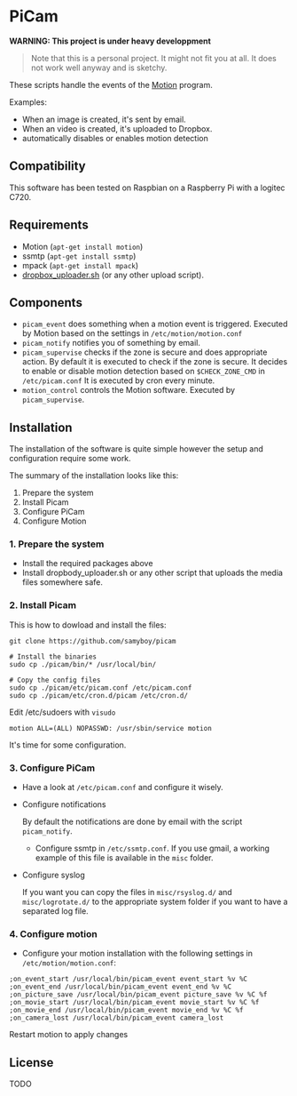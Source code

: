 # PiCam

**WARNING: This project is under heavy developpment**

> Note that this is a personal project.
> It might not fit you at all.
> It does not work well anyway and is sketchy.

These scripts handle the events of the [Motion](http://www.lavrsen.dk/foswiki/bin/view/Motion/WebHome) program.

Examples:

* When an image is created, it's sent by email.
* When an video is created, it's uploaded to Dropbox.
* automatically disables or enables motion detection

## Compatibility

This software has been tested on Raspbian on a Raspberry Pi with a logitec C720.

## Requirements

* Motion (`apt-get install motion`)
* ssmtp (`apt-get install ssmtp`)
* mpack (`apt-get install mpack`)
* [dropbox_uploader.sh](https://github.com/andreafabrizi/Dropbox-Uploader)
  (or any other upload script).

## Components

* `picam_event` does something when a motion event is triggered.
Executed by Motion based on the settings in `/etc/motion/motion.conf`
* `picam_notify` notifies you of something by email.
* `picam_supervise` checks if the zone is secure and does appropriate action.
By default it is executed to check if the zone is secure.
It decides to enable or disable motion detection based on `$CHECK_ZONE_CMD` in `/etc/picam.conf`
It is executed by cron every minute.
* `motion_control` controls the Motion software. Executed by `picam_supervise`.

## Installation

The installation of the software is quite simple however the setup and configuration
require some work.

The summary of the installation looks like this:

1. Prepare the system
2. Install Picam
3. Configure PiCam
4. Configure Motion

### 1. Prepare the system

* Install the required packages above
* Install dropbody_uploader.sh or any other script that uploads the media files somewhere safe.

### 2. Install Picam

This is how to dowload and install the files:

```
git clone https://github.com/samyboy/picam

# Install the binaries
sudo cp ./picam/bin/* /usr/local/bin/

# Copy the config files
sudo cp ./picam/etc/picam.conf /etc/picam.conf
sudo cp ./picam/etc/cron.d/picam /etc/cron.d/
```

Edit /etc/sudoers with `visudo`
```
motion ALL=(ALL) NOPASSWD: /usr/sbin/service motion
```

It's time for some configuration.

### 3. Configure PiCam

* Have a look at `/etc/picam.conf` and configure it wisely.

* Configure notifications

    By default the notifications are done by email with the script `picam_notify`.

    * Configure ssmtp in `/etc/ssmtp.conf`.
    If you use gmail, a working example of this file is available in the
    `misc` folder.

* Configure syslog

    If you want you can copy the files in `misc/rsyslog.d/` and
    `misc/logrotate.d/` to the appropriate system folder if you want to have a
    separated log file.

### 4. Configure motion

* Configure your motion installation with the following settings in `/etc/motion/motion.conf`:

```
;on_event_start /usr/local/bin/picam_event event_start %v %C
;on_event_end /usr/local/bin/picam_event event_end %v %C
;on_picture_save /usr/local/bin/picam_event picture_save %v %C %f
;on_movie_start /usr/local/bin/picam_event movie_start %v %C %f
;on_movie_end /usr/local/bin/picam_event movie_end %v %C %f
;on_camera_lost /usr/local/bin/picam_event camera_lost
```

Restart motion to apply changes

## License

TODO

